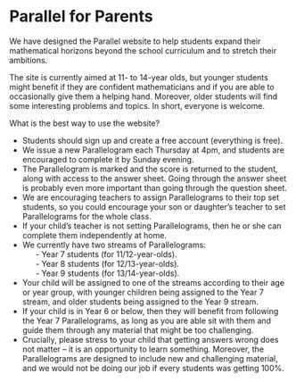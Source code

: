 # Parallel for Parents

We have designed the Parallel website to help students expand their mathematical horizons beyond the school curriculum and to stretch their ambitions.

The site is currently aimed at 11- to 14-year olds, but younger students might benefit if they are confident mathematicians and if you are able to occasionally give them a helping hand. Moreover, older students will find some interesting problems and topics. In short, everyone is welcome.

What is the best way to use the website?

*	Students should sign up and create a free account (everything is free).
*	We issue a new Parallelogram each Thursday at 4pm, and students are encouraged to complete it by Sunday evening.
*	The Parallelogram is marked and the score is returned to the student, along with access to the answer sheet. Going through the answer sheet is probably even more important than going through the question sheet.
*	We are encouraging teachers to assign Parallelograms to their top set students, so you could encourage your son or daughter’s teacher to set Parallelograms for the whole class.
*	If your child’s teacher is not setting Parallelograms, then he or she can complete them independently at home.
*	We currently have two streams of Parallelograms:  
&nbsp;&nbsp;&nbsp;&nbsp;&nbsp;&nbsp;- Year 7 students (for 11/12-year-olds).  
&nbsp;&nbsp;&nbsp;&nbsp;&nbsp;&nbsp;- Year 8 students (for 12/13-year-olds).  
&nbsp;&nbsp;&nbsp;&nbsp;&nbsp;&nbsp;- Year 9 students (for 13/14-year-olds).  
*	Your child will be assigned to one of the streams according to their age or year group, with younger children being assigned to the Year 7 stream, and older students being assigned to the Year 9 stream.
*	If your child is in Year 6 or below, then they will benefit from following the Year 7 Parallelograms, as long as you are able sit with them and guide them through any material that might be too challenging.
*	Crucially, please stress to your child that getting answers wrong does not matter – it is an opportunity to learn something. Moreover, the Parallelograms are designed to include new and challenging material, and we would not be doing our job if every students was getting 100%.
